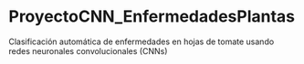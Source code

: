 # ProyectoCNN_EnfermedadesPlantas
Clasificación automática de enfermedades en hojas de tomate usando redes neuronales convolucionales (CNNs)
